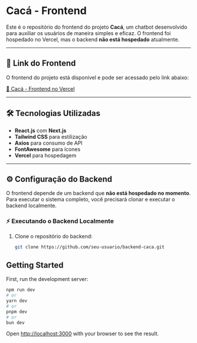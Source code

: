 # Cacá - Frontend

Este é o repositório do frontend do projeto **Cacá**, um chatbot desenvolvido para auxiliar os usuários de maneira simples e eficaz. O frontend foi hospedado no Vercel, mas o backend **não está hospedado** atualmente.

---

## 🚀 Link do Frontend

O frontend do projeto está disponível e pode ser acessado pelo link abaixo:

[🔗 Cacá - Frontend no Vercel](https://seu-projeto.vercel.app)

---

## 🛠️ Tecnologias Utilizadas

- **React.js** com **Next.js**
- **Tailwind CSS** para estilização
- **Axios** para consumo de API
- **FontAwesome** para ícones
- **Vercel** para hospedagem

---

## ⚙️ Configuração do Backend

O frontend depende de um backend que **não está hospedado no momento**. Para executar o sistema completo, você precisará clonar e executar o backend localmente.

### ⚡ Executando o Backend Localmente

1. Clone o repositório do backend:
   ```bash
   git clone https://github.com/seu-usuario/backend-caca.git

   ```

## Getting Started

First, run the development server:

```bash
npm run dev
# or
yarn dev
# or
pnpm dev
# or
bun dev
```

Open [http://localhost:3000](http://localhost:3000) with your browser to see the result.
